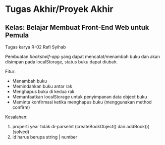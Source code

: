 # Tugas Akhir/Proyek Akhir
## Kelas: Belajar Membuat Front-End Web untuk Pemula

Tugas karya R-02 Rafi Syihab

Pembuatan _bookshelf-app_ yang dapat mencatat/menambah buku dan akan disimpan pada localStorage, status buku dapat diubah.

Fitur:
- Menambah buku
- Memindahkan buku antar rak
- Menghapus buku di kedua rak
- Memanfaatkan localStorage untuk penyimpanan data object buku
- Meminta konfirmasi ketika menghapus buku (menggunakan method confirm)

Kesalahan:
1. properti year tidak di-parseInt (createBookObject() dan addBook())(solved)
2. id harus berupa string | number